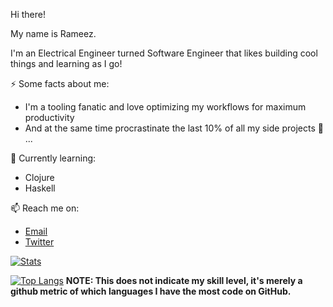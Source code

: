 Hi there!

My name is Rameez. 

I'm an Electrical Engineer turned Software Engineer that likes building cool things and learning as I go!

⚡ Some facts about me:
- I'm a tooling fanatic and love optimizing my workflows for maximum productivity 
- And at the same time procrastinate the last 10% of all my side projects 🤔 ...

🌱 Currently learning:
- Clojure
- Haskell

📫 Reach me on:
- [Email](mailto:rameezkhan@protonmail.com)
- [Twitter](https://twitter.com/RameezKhanSA)

[![Stats](https://github-readme-stats.vercel.app/api?username=rameezk&show_icons=true&theme=buefy?count_private=true)](https://github.com/anuraghazra/github-readme-stats)

[![Top Langs](https://github-readme-stats.vercel.app/api/top-langs/?username=rameezk&layout=compact)](https://github.com/anuraghazra/github-readme-stats)
__NOTE: This does not indicate my skill level, it's merely a github metric of which languages I have the most code on GitHub.__

<!--
**rameezk/rameezk** is a ✨ _special_ ✨ repository because its `README.md` (this file) appears on your GitHub profile.

Here are some ideas to get you started:

- 🔭 I’m currently working on ...
- 🌱 I’m currently learning ...
- 👯 I’m looking to collaborate on ...
- 🤔 I’m looking for help with ...
- 💬 Ask me about ...
- 📫 How to reach me: ...
- 😄 Pronouns: ...
- ⚡ Fun fact: ...
-->
